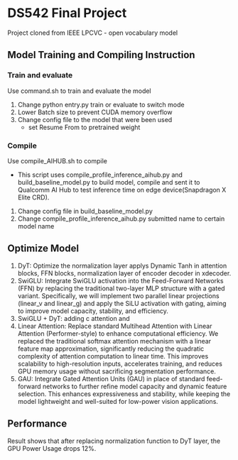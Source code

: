 # DS542 Final Project
Project cloned from IEEE LPCVC - open vocabulary model

## Model Training and Compiling Instruction
### Train and evaluate
Use command.sh to train and evaluate the model
1. Change python entry.py train or evaluate to switch mode
2. Lower Batch size to prevent CUDA memory overflow
3. Change config file to the model that were been used
    - set Resume From to pretrained weight
### Compile
Use compile_AIHUB.sh to compile
- This script uses compile_profile_inference_aihub.py and build_baseline_model.py to build model, compile and sent it to Qualcomm AI Hub to test inference time on edge device(Snapdragon X Elite CRD).
1. Change config file in build_baseline_model.py
2. Change compile_profile_inference_aihub.py submitted name to certain model name

## Optimize Model
1. DyT: Optimize the normalization layer applys Dynamic Tanh in attention blocks, FFN blocks,
 normalization layer of encoder decoder in xdecoder. 
2. SwiGLU: Integrate SwiGLU activation into the Feed-Forward Networks (FFN) by replacing the traditional two-layer MLP structure with a gated variant. Specifically, we will implement two parallel linear projections (linear_v and linear_g) and apply the SiLU activation with gating, aiming to improve model capacity, stability, and efficiency.
3. SwiGLU + DyT: adding c attention and 
4. Linear Attention: Replace standard Multihead Attention with Linear Attention (Performer-style) to enhance computational efficiency. We replaced the traditional softmax attention mechanism with a linear feature map approximation, significantly reducing the quadratic complexity of attention computation to linear time. This improves scalability to high-resolution inputs, accelerates training, and reduces GPU memory usage without sacrificing segmentation performance.
5. GAU: Integrate Gated Attention Units (GAU) in place of standard feed-forward networks to further refine model capacity and dynamic feature selection. This enhances expressiveness and stability, while keeping the model lightweight and well-suited for low-power vision applications.

## Performance
Result shows that after replacing normalization function to DyT layer, the GPU Power Usage drops 12%. 


